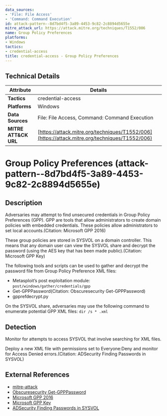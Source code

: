 ```yaml
---
data_sources:
- 'File: File Access'
- 'Command: Command Execution'
id: attack-pattern--8d7bd4f5-3a89-4453-9c82-2c8894d5655e
mitre_attack_url: https://attack.mitre.org/techniques/T1552/006
name: Group Policy Preferences
platforms:
- Windows
tactics:
- credential-access
title: credential-access - Group Policy Preferences
---
```


## Technical Details

| Attribute | Details |
|-----------|----------|
| **Tactics** | credential-access |
| **Platforms** | Windows |
| **Data Sources** | File: File Access, Command: Command Execution |
| **MITRE ATT&CK URL** | [https://attack.mitre.org/techniques/T1552/006](https://attack.mitre.org/techniques/T1552/006) |

# Group Policy Preferences (attack-pattern--8d7bd4f5-3a89-4453-9c82-2c8894d5655e)

## Description
Adversaries may attempt to find unsecured credentials in Group Policy Preferences (GPP). GPP are tools that allow administrators to create domain policies with embedded credentials. These policies allow administrators to set local accounts.(Citation: Microsoft GPP 2016)

These group policies are stored in SYSVOL on a domain controller. This means that any domain user can view the SYSVOL share and decrypt the password (using the AES key that has been made public).(Citation: Microsoft GPP Key)

The following tools and scripts can be used to gather and decrypt the password file from Group Policy Preference XML files:

* Metasploit’s post exploitation module: <code>post/windows/gather/credentials/gpp</code>
* Get-GPPPassword(Citation: Obscuresecurity Get-GPPPassword)
* gpprefdecrypt.py

On the SYSVOL share, adversaries may use the following command to enumerate potential GPP XML files: <code>dir /s * .xml</code>


## Detection
Monitor for attempts to access SYSVOL that involve searching for XML files. 

Deploy a new XML file with permissions set to Everyone:Deny and monitor for Access Denied errors.(Citation: ADSecurity Finding Passwords in SYSVOL)

## External References
- [mitre-attack](https://attack.mitre.org/techniques/T1552/006)
- [Obscuresecurity Get-GPPPassword](https://obscuresecurity.blogspot.co.uk/2012/05/gpp-password-retrieval-with-powershell.html)
- [Microsoft GPP 2016](https://docs.microsoft.com/en-us/previous-versions/windows/it-pro/windows-server-2012-r2-and-2012/dn581922(v%3Dws.11))
- [Microsoft GPP Key](https://msdn.microsoft.com/library/cc422924.aspx)
- [ADSecurity Finding Passwords in SYSVOL](https://adsecurity.org/?p=2288)
